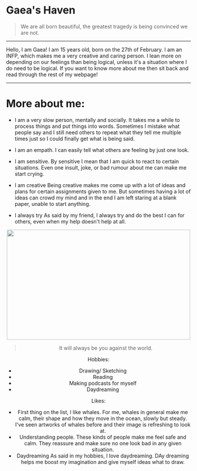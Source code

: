 # **Gaea's Haven**

>We are all born beautiful, the greatest tragedy is being convinced we are not.

---

Hello, I am Gaea! I am 15 years old, born on the 27th of February. I am an INFP, which makes me a very creative and caring person. I lean more on depending on our feelings than being logical, unless it's a situation where I do need to be logical. If you want to know more about me then sit back and read through the rest of my webpage!

 
---
# **More about me:**

- I am a very slow person, mentally and socially.
  It takes me a while to process things and put things into words. Sometimes I mistake what people say and I still need others to repeat what they tell me multiple times just so I could finally get what is being said.
     
- I am an empath.
  I can easily tell what others are feeling by just one look.
     
- I am sensitive.
  By sensitive I mean that I am quick to react to certain situations. Even one insult, joke, or bad rumour about me can make me start crying.
     
- I am creative
  Being creative makes me come up with a lot of ideas and plans for certain assignments given to me. But sometimes having a lot of ideas can crowd my mind and in the end I am left staring at a blank paper, unable to start anything.
     
- I always try
  As said by my friend, I always try and do the best I can for others, even when my help doesn't help at all.




     
<center> <img src="https://i.pinimg.com/564x/23/b7/06/23b7064408ca1dc3d2b9e1bd9a716363.jpg" 
     width="500" 
     height="300" />
     
>It will always be you against the world.
     
Hobbies:
- Drawing/ Sketching
- Reading
- Making podcasts for myself
- Daydreaming
     
Likes:
- First thing on the list, I like whales. 
     For me, whales in general make me calm, their shape and how they move in the ocean, slowly but steady. I've seen artworks of whales before and their image is refreshing to look at.
- Understanding people. 
     These kinds of people make me feel safe and calm. They reassure and make sure no one look bad in any given situation.
- Daydreaming
     As said in my hobbies, I love daydreaming. DAy dreaming helps me boost my imagination and give myself ideas what to draw.
     
 

 


 
